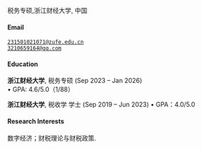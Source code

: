


税务专硕,浙江财经大学, 中国
#### Email
<code>231501021071@zufe.edu.cn</code>  
<code>3210659164@qq.com</code>

#### Education
**浙江财经大学**, 税务专硕 (Sep 2023 – Jan 2026)  
• GPA: 4.6/5.0（1/88）  

**浙江财经大学**, 税收学 学士 (Sep 2019 – Jun 2023)
• GPA：4.0/5.0 


#### Research Interests
数字经济；财税理论与财税政策.


